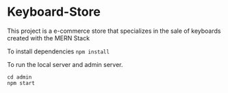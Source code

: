 # Keyboard-Store
This project  is a e-commerce store that specializes in the sale of keyboards created with the MERN Stack

To install dependencies
  ```npm install```
  
To run the local server and admin server.
```npm start 
cd admin
npm start
```
